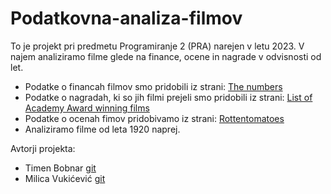 # Podatkovna-analiza-filmov

To je projekt pri predmetu Programiranje 2 (PRA) narejen v letu 2023. V najem analiziramo filme glede na finance, ocene in nagrade v odvisnosti od let.
* Podatke o financah filmov smo pridobili iz strani: [The numbers](https://www.the-numbers.com/movie/budgets/all) 
* Podatke o nagradah, ki so jih filmi prejeli smo pridobili iz strani: [List of Academy Award winning films](https://en.wikipedia.org/wiki/List_of_Academy_Award-winning_films)
* Podatke o ocenah fimov pridobivamo iz strani: [Rottentomatoes](https://www.rottentomatoes.com/m)
* Analiziramo filme od leta 1920 naprej.

Avtorji projekta:
* Timen Bobnar [git](https://github.com/timenbob)
* Milica Vukićević [git](https://github.com/VukicevicM)

